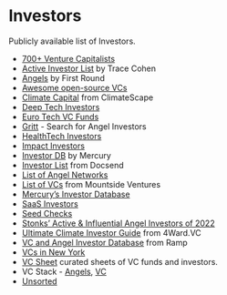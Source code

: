 # Investors

Publicly available list of Investors.

- [700+ Venture Capitalists](https://www.fundz.net/venture-capital-firms)
- [Active Investor List](https://docs.google.com/spreadsheets/d/1tugiIXvkprHMrtLX15GC5ZryXX2g0y3RQzmP7B2KCFw/) by Trace Cohen
- [Angels](https://angels.firstround.com/) by First Round
- [Awesome open-source VCs](https://github.com/CrowdDotDev/awesome-oss-investors)
- [Climate Capital](https://climatescape.org/capital/) from ClimateScape
- [Deep Tech Investors](https://docs.google.com/spreadsheets/d/1BqNO7l4kXRhjG5jcB89FwRlhuRKBwBKtV7ZHwwLjPhk/)
- [Euro Tech VC Funds](https://docs.google.com/spreadsheets/d/1cRdFZhXLqat04xe7qO-p48wXQ00GWJyrzgHSb3YVIp0/)
- [Gritt](https://www.gritt.io) - Search for Angel Investors
- [HealthTech Investors](https://airtable.com/shrdqT0dM0vaIeO9u/tblyAK2VE4dS8O4dZ/viwiaTchRnMLqZqsS)
- [Impact Investors](https://impactassets.org/ia50/)
- [Investor DB](https://mercury.com/investor-db) by Mercury
- [Investor List](https://airtable.com/shrkohpeE2AO2ldeq/tbl5Q8N7NuW22z5Bt) from Docsend
- [List of Angel Networks](https://www.mountsideventures.com/list-of-angel-networks)
- [List of VCs](https://www.mountsideventures.com/list-of-venture-capital-investors) from Mountside Ventures
- [Mercury’s Investor Database](https://mercury.com/investor-database)
- [SaaS Investors](https://ventroduce.com/investor-index)
- [Seed Checks](https://www.seedchecks.com)
- [Stonks’ Active & Influential Angel Investors of 2022](https://stonks.com/angels)
- [Ultimate Climate Investor Guide](https://4ward.vc/climate-investor-overview/) from 4Ward.VC
- [VC and Angel Investor Database](https://ramp.com/investor-database/vc-angel-list) from Ramp
- [VCs in New York](https://www.nycfounderguide.com/investors)
- [VC Sheet](https://www.vcsheet.com) curated sheets of VC funds and investors.
- VC Stack - [Angels](https://vcstack.com/angels.html), [VC](https://vcstack.com/venture-capitalists.html)
- [Unsorted](https://airtable.com/shrCBp3nTD14XU6uS/tblnnbgnMuvE62BYI)